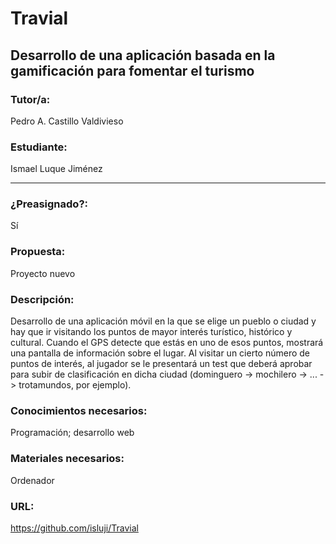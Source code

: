 # Travial
## Desarrollo de una aplicación basada en la gamificación para fomentar el turismo

### Tutor/a:
Pedro A. Castillo Valdivieso
### Estudiante:
Ismael Luque Jiménez

---

### ¿Preasignado?:
Sí
### Propuesta:
Proyecto nuevo
### Descripción:
Desarrollo de una aplicación móvil en la que se elige un pueblo o ciudad y hay que ir visitando los puntos de mayor interés turístico, histórico y cultural. Cuando el GPS detecte que estás en uno de esos puntos, mostrará una pantalla de información sobre el lugar. Al visitar un cierto número de puntos de interés, al jugador se le presentará un test que deberá aprobar para subir de clasificación en dicha ciudad (dominguero -> mochilero -> ... -> trotamundos, por ejemplo).
### Conocimientos necesarios:
Programación; desarrollo web
### Materiales necesarios:
Ordenador
### URL:
https://github.com/isluji/Travial
